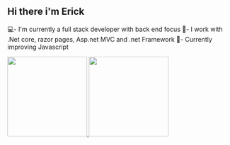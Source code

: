## Hi there i'm Erick

💻- I'm currently a full stack developer with back end focus
🚀- I work with .Net core, razor pages, Asp.net MVC and .net Framework
🌱- Currently improving Javascript

<div>
  <a href="https://github.com/ErickAlencar09" />
  <img height="180cm" src="https://github-readme-stats.vercel.app/api?username=ErickAlencar09&theme=dracula" />
  <img height="180cm" src="https://github-readme-stats.vercel.app/api/top-langs/?username=ErickAlencar09&theme=dracula" />
</div>
